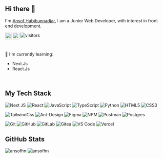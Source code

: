 ## Hi there 👋

I'm [Ansof Habibunnadjar](https://github.com/ansofhn), I am a Junior Web Developer, with interest in front end development.

<a href="https://www.instagram.com/ansofhn/">
  <img align="left" alt="Ansofhn Instagram" width="22px" src="https://raw.githubusercontent.com/hussainweb/hussainweb/main/icons/instagram.png" />
</a>
<a href="https://www.linkedin.com/in/ansofhn">
  <img align="left" alt="Ansofhn LinkedIN" width="22px" src="https://raw.githubusercontent.com/peterthehan/peterthehan/master/assets/linkedin.svg" />
</a>

![visitors](https://visitor-badge.glitch.me/badge?page_id=ansofhn)

<br />

:page_with_curl: I'm currently learning:
- Next.Js
- React.Js

<br />

## My Tech Stack

![Next JS](https://img.shields.io/badge/Next-black?style=flat-square&logo=next.js&logoColor=white)
![React](https://img.shields.io/badge/-React-black?style=flat-square&logo=react)
![JavaScript](https://img.shields.io/badge/-JavaScript-black?style=flat-square&logo=javascript)
![TypeScript](https://img.shields.io/badge/typescript-black?style=flat-square&logo=typescript)
![Python](https://img.shields.io/badge/-Python-black?style=flat-square&logo=Python)
![HTML5](https://img.shields.io/badge/-HTML5-black?style=flat-square&logo=html5&logoColor=E34F26)
![CSS3](https://img.shields.io/badge/-CSS3-black?style=flat-square&logo=css3)

![TailwindCss](https://img.shields.io/badge/-TailwindCss-black?style=flat-square&logo=tailwind-css)
![Ant-Design](https://img.shields.io/badge/-AntDesign-black?style=flat-square&logo=ant-design)
![Figma](https://img.shields.io/badge/figma-black.svg?style=flat-square&logo=figma&logoColor=%23F24E1E)
![NPM](https://img.shields.io/badge/NPM-%23000000.svg?style=flat-square&logo=npm&logoColor=white)
![Postman](https://img.shields.io/badge/Postman-black?style=flat-square&logo=postman)
![Postgres](https://img.shields.io/badge/postgres-black.svg?style=flat-square&logo=postgresql)

![Git](https://img.shields.io/badge/-Git-black?style=flat-square&logo=git)
![GitHub](https://img.shields.io/badge/-GitHub-181717?style=flat-square&logo=github)
![GitLab](https://img.shields.io/badge/-GitLab-black?style=flat-square&logo=gitlab)
![Gitea](https://img.shields.io/badge/Gitea-black?style=flat-square&logo=gitea&logoColor=5D9425)
![VS Code](https://img.shields.io/badge/-VSCode-black?style=flat-square&logo=visual-studio-code&logoColor=%23007ACC)
![Vercel](https://img.shields.io/badge/-Vercel-black?style=flat-square&logo=vercel)

## GitHub Stats

<img src="https://github-readme-stats.vercel.app/api?username=ansofhn&layout=compact&count_private=true&show_icons=true&theme=tokyonight" alt="ansofhn" />

<img src="https://github-readme-stats.vercel.app/api/top-langs?username=ansofhn&layout=compact&count_private=true&show_icons=true&theme=tokyonight" alt="ansofhn" />
